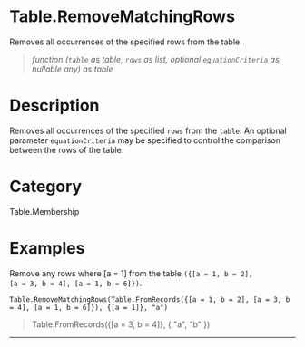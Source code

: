 # Table.RemoveMatchingRows
Removes all occurrences of the specified rows from the table.
> _function (<code>table</code> as table, <code>rows</code> as list, optional <code>equationCriteria</code> as nullable any) as table_

# Description 
Removes all occurrences of the specified <code>rows</code> from the <code>table</code>. 
    An optional parameter <code>equationCriteria</code> may be specified to control the comparison between the rows of the table.
# Category 
Table.Membership
# Examples 
Remove any rows where [a = 1] from the table <code>({[a = 1, b = 2], [a = 3, b = 4], [a = 1, b = 6]})</code>.
```
Table.RemoveMatchingRows(Table.FromRecords({[a = 1, b = 2], [a = 3, b = 4], [a = 1, b = 6]}), {[a = 1]}, "a")
```
> Table.FromRecords({[a = 3, b = 4]}, {
    "a",
    "b"
})

***
